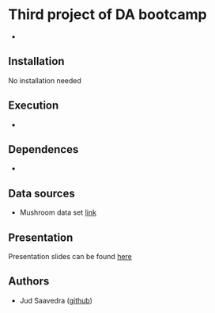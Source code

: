 # Third project of DA bootcamp
-

## Installation
No installation needed

## Execution
- 

## Dependences
- 

## Data sources
-  Mushroom data set [link]([https://archive.ics.uci.edu/dataset/73/mushroom])

## Presentation
Presentation slides can be found [here](https://docs.google.com/presentation/d/1QYp8tfDNgI_CxuNQz8iTK_Wy1vbslPcnmaUQYWvT4x4/edit?usp=sharing)


## Authors
- Jud Saavedra ([github](https://github.com/10197jsg))
